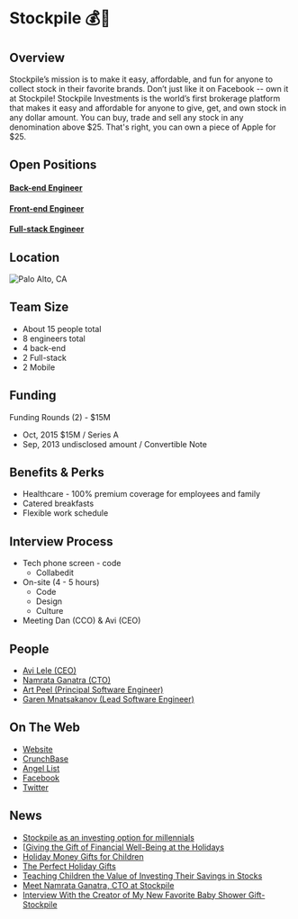 # Stockpile 💰🎁

## Overview
Stockpile’s mission is to make it easy, affordable, and fun for anyone to collect stock in their favorite brands. Don’t just like it on Facebook -- own it at Stockpile! Stockpile Investments is the world’s first brokerage platform that makes it easy and affordable for anyone to give, get, and own stock in any dollar amount. You can buy, trade and sell any stock in any denomination above $25. That's right, you can own a piece of Apple for $25.

## Open Positions
#### [Back-end Engineer](https://github.com/the31337/jobs/blob/master/stockpile/backend-engineer.md)
#### [Front-end Engineer](https://github.com/the31337/jobs/blob/master/stockpile/front-end-engineer.md)
#### [Full-stack Engineer](https://github.com/the31337/jobs/blob/master/stockpile/full-stack-engineer-js-java.md)

## Location
![Palo Alto, CA](https://maps.googleapis.com/maps/api/staticmap?center=Palo+Alto,+CA&zoom=13&scale=false&size=600x300&maptype=roadmap&format=png&visual_refresh=true)

## Team Size
+ About 15 people total
+ 8 engineers total
+ 4 back-end
+ 2 Full-stack
+ 2 Mobile

## Funding
Funding Rounds (2) - $15M
+ Oct, 2015	$15M / Series A  
+ Sep, 2013	undisclosed amount / Convertible Note  

## Benefits & Perks
+ Healthcare - 100% premium coverage for employees and family
+ Catered breakfasts
+ Flexible work schedule

## Interview Process
+ Tech phone screen - code
  + Collabedit
+ On-site (4 - 5 hours)
  + Code
  + Design
  + Culture
+ Meeting Dan (CCO) & Avi (CEO)

## People
+ [Avi Lele (CEO)](https://www.linkedin.com/in/avi-lele-34a1878)
+ [Namrata Ganatra (CTO)](https://www.linkedin.com/in/namrata-ganatra-67724aa)
+ [Art Peel (Principal Software Engineer)](https://www.linkedin.com/in/artpeel)
+ [Garen Mnatsakanov (Lead Software Engineer)](https://www.linkedin.com/in/-mnatsakanov)

## On The Web
+ [Website](http://stockpile.com)
+ [CrunchBase](https://www.crunchbase.com/organization/stockpile)
+ [Angel List](https://angel.co/stockpile-2)
+ [Facebook](https://www.facebook.com/Stockpile-1616175365328161)
+ [Twitter](https://twitter.com/stockpile)

## News
+ [Stockpile as an investing option for millennials](https://www.dropbox.com/s/zn41jeaxwmq413s/Stockpile.mp4?dl=0)
+ [[Giving the Gift of Financial Well-Being at the Holidays](http://www.nytimes.com/aponline/2016/11/29/us/ap-us-holiday-gifts-financial-security.html)
+ [Holiday Money Gifts for Children](http://www.huffingtonpost.com/terry-savage/holiday-money-gifts-for-c_b_13161202.html)
+ [The Perfect Holiday Gifts](https://theqgentleman.com/2016/11/holiday-gift-guide/)
+ [Teaching Children the Value of Investing Their Savings in Stocks](http://fatherhood.about.com/od/children-and-money/fl/Teaching-Children-the-Value-of-Investing-Their-Savings-in-Stocks.htm)
+ [Meet Namrata Ganatra, CTO at Stockpile](https://forbestechcouncil.com/blog/2016/10/17/meet-namrata-ganatra-cto-at-stockpile/?inf_contact_key=91fe74fbf0b7e24f7b06862b726023fe068294faa34600a45026fb46cc0bc43c)
+ [Interview With the Creator of My New Favorite Baby Shower Gift- Stockpile](http://www.huffingtonpost.com/entry/interview-with-the-creator-of-my-new-favorite-baby_us_57a147c8e4b00e7e26a07c29)
